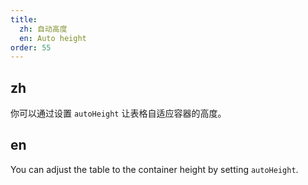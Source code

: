 ```yaml
---
title:
  zh: 自动高度
  en: Auto height
order: 55
---
```


## zh

你可以通过设置 `autoHeight` 让表格自适应容器的高度。

## en

You can adjust the table to the container height by setting `autoHeight`.
